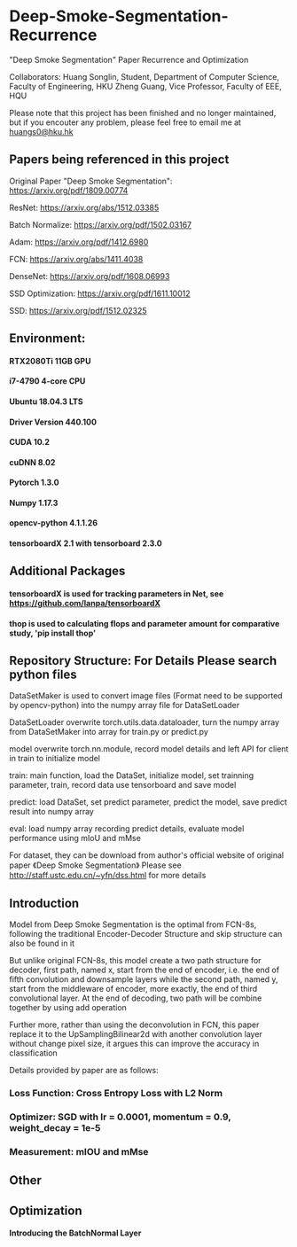 # Deep-Smoke-Segmentation-Recurrence
"Deep Smoke Segmentation" Paper Recurrence and Optimization

Collaborators:
Huang Songlin, Student, Department of Computer Science, Faculty of Engineering, HKU
Zheng Guang, Vice Professor, Faculty of EEE, HQU

Please note that this project has been finished and no longer maintained, but if you encouter any problem, please feel free to email me at huangs0@hku.hk


## Papers being referenced in this project
Original Paper "Deep Smoke Segmentation": https://arxiv.org/pdf/1809.00774

ResNet: https://arxiv.org/abs/1512.03385

Batch Normalize:  https://arxiv.org/pdf/1502.03167

Adam: https://arxiv.org/pdf/1412.6980

FCN: https://arxiv.org/abs/1411.4038

DenseNet: https://arxiv.org/pdf/1608.06993

SSD Optimization: https://arxiv.org/pdf/1611.10012

SSD: https://arxiv.org/pdf/1512.02325

## Environment:
#### RTX2080Ti 11GB GPU
#### i7-4790 4-core CPU
#### Ubuntu 18.04.3 LTS
#### Driver Version 440.100
#### CUDA 10.2
#### cuDNN 8.02
#### Pytorch 1.3.0
#### Numpy 1.17.3
#### opencv-python 4.1.1.26
#### tensorboardX 2.1 with tensorboard 2.3.0
## Additional Packages
#### tensorboardX is used for tracking parameters in Net, see https://github.com/lanpa/tensorboardX
#### thop is used to calculating flops and parameter amount for comparative study, 'pip install thop'

## Repository Structure: For Details Please search python files
DataSetMaker is used to convert image files (Format need to be supported by opencv-python) into the numpy array file for DataSetLoader

DataSetLoader overwrite torch.utils.data.dataloader, turn the numpy array from DataSetMaker into array for train.py or predict.py

model overwrite torch.nn.module, record model details and left API for client in train to initialize model

train: main function, load the DataSet, initialize model, set trainning parameter, train, record data use tensorboard and save model

predict: load DataSet, set predict parameter, predict the model, save predict result into numpy array

eval: load numpy array recording predict details, evaluate model performance using mIoU and mMse

For dataset, they can be download from author's official website of original paper 《Deep Smoke Segmentation》
Please see http://staff.ustc.edu.cn/~yfn/dss.html for more details

## Introduction

Model from Deep Smoke Segmentation is the optimal from FCN-8s, following the traditional Encoder-Decoder Structure and skip structure can also be found in it

But unlike original FCN-8s, this model create a two path structure for decoder, first path, named x, start from the end of encoder, i.e. the end of fifth convolution and downsample layers while the second path, named y, start from the middleware of encoder, more exactly, the end of third convolutional layer. At the end of decoding, two path will be combine together by using add operation

Further more, rather than using the deconvolution in FCN, this paper replace it to the UpSamplingBilinear2d with another convolution layer without change pixel size, it argues this can improve the accuracy in classification

Details provided by paper are as follows:

### Loss Function: Cross Entropy Loss with L2 Norm
### Optimizer: SGD with lr = 0.0001, momentum = 0.9, weight_decay = 1e-5
### Measurement: mIOU and mMse

## Other 

## Optimization

#### Introducing the BatchNormal Layer

